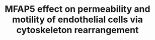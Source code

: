 ---
annotations:
- type: Cell Type Ontology
  value: endothelial cell
- type: Disease Ontology
  value: ovarian cancer
- type: Cell Type Ontology
  value: fibroblast
- type: Pathway Ontology
  value: cancer pathway
authors:
- Khanspers
- Fehrhart
description: Proposed signaling pathways by which MFAP5 induces LPP expression and
  increases the permeability and motility of endothelial cells via cytoskeleton rearrangement.
  The activation of the MFAP5-mediated signaling cascade in endothelial cells up-regulates
  LPP expression and subsequently promotes the motility of endothelial cells and the
  permeability of the endothelial cell monolayer.   Adapted from supplemental figure
  11 from [https://www.ncbi.nlm.nih.gov/pmc/articles/PMC5785271/ Leung et al].
last-edited: 2019-11-29
organisms:
- Homo sapiens
redirect_from:
- /index.php/Pathway:WP4560
- /instance/WP4560
schema-jsonld:
- '@context': https://schema.org/
  '@id': https://wikipathways.github.io/pathways/WP4560.html
  '@type': Dataset
  creator:
    '@type': Organization
    name: WikiPathways
  description: Proposed signaling pathways by which MFAP5 induces LPP expression and
    increases the permeability and motility of endothelial cells via cytoskeleton
    rearrangement. The activation of the MFAP5-mediated signaling cascade in endothelial
    cells up-regulates LPP expression and subsequently promotes the motility of endothelial
    cells and the permeability of the endothelial cell monolayer.   Adapted from supplemental
    figure 11 from [https://www.ncbi.nlm.nih.gov/pmc/articles/PMC5785271/ Leung et
    al].
  keywords:
  - VCL
  - MYLK
  - MAPK3
  - MAPK1
  - LPP
  - ACTN1
  - PTK2
  - MFAP5
  - CREB1
  - ITPR1
  - JUN
  - PLCG1
  - ITGB3
  - MYL2
  - PRKCQ
  - TJP1
  - Ca2+
  - ITGAV
  - PXN
  - Calcium channel
  license: CC0
  name: MFAP5 effect on permeability and motility of endothelial cells via cytoskeleton
    rearrangement
seo: CreativeWork
title: MFAP5 effect on permeability and motility of endothelial cells via cytoskeleton
  rearrangement
wpid: WP4560
---